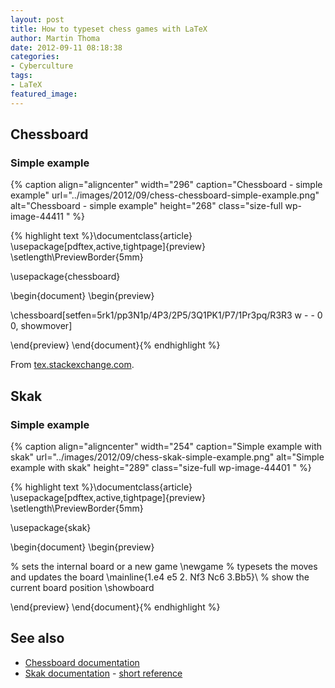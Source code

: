 ```yaml
---
layout: post
title: How to typeset chess games with LaTeX
author: Martin Thoma
date: 2012-09-11 08:18:38
categories: 
- Cyberculture
tags: 
- LaTeX
featured_image: 
---
```

<h2>Chessboard</h2>
<h3>Simple example</h3>
{% caption align="aligncenter" width="296" caption="Chessboard - simple example" url="../images/2012/09/chess-chessboard-simple-example.png" alt="Chessboard - simple example"  height="268" class="size-full wp-image-44411 "  %}

{% highlight text %}\documentclass{article}
\usepackage[pdftex,active,tightpage]{preview}
\setlength\PreviewBorder{5mm}

\usepackage{chessboard}

\begin{document}
\begin{preview}

\chessboard[setfen=5rk1/pp3N1p/4P3/2P5/3Q1PK1/P7/1Pr3pq/R3R3 w - - 0 0,
            showmover]

\end{preview}
\end{document}{% endhighlight %}


From <a href="http://tex.stackexchange.com/a/54192/5645">tex.stackexchange.com</a>.
<h2>Skak</h2>
<h3>Simple example</h3>
{% caption align="aligncenter" width="254" caption="Simple example with skak" url="../images/2012/09/chess-skak-simple-example.png" alt="Simple example with skak"  height="289" class="size-full wp-image-44401 "  %}

{% highlight text %}\documentclass{article}
\usepackage[pdftex,active,tightpage]{preview}
\setlength\PreviewBorder{5mm}

\usepackage{skak}

\begin{document}
\begin{preview}

% sets the internal board or a new game
\newgame
% typesets the moves and updates the board
\mainline{1.e4 e5 2. Nf3 Nc6 3.Bb5}\\
% show the current board position
\showboard

\end{preview}
\end{document}{% endhighlight %}
<h2>See also</h2>
<ul>
  <li><a href="ftp://ftp.rrzn.uni-hannover.de/pub/mirror/tex-archive/macros/latex/contrib/chessboard/chessboard.pdf">Chessboard documentation</a></li>
  <li><a href="ftp://ftp.tu-chemnitz.de/pub/tex/fonts/chess/skak/doc/skakdoc.pdf">Skak documentation</a> - <a href="ftp://ftp.mpi-sb.mpg.de/pub/tex/mirror/ftp.dante.de/pub/tex/fonts/chess/skak/doc/refman.pdf">short reference</a></li>
</ul>